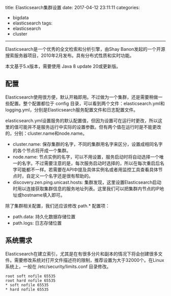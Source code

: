 title: Elasticsearch集群设置
date: 2017-04-12 23:11:11
categories:
- bigdata
- elasticsearch
tags:
- elasticsearch
- cluster
---

Elasticsearch是一个优秀的全文检索和分析引擎，由Shay Banon发起的一个开源搜索服务器项目，2010年2月发布。具有分布式性质和实时功能。

本文基于5.x版本，需要使用 Java 8 update 20或更新版。

## 配置

Elasticsearch使用很方便，默认开箱即用。不过做为一个集群，还是需要稍做一些配置。整个配置都位于 config 目录，可以看到两个文件：elasticsearch.yml和logging.yml，分别是Elasticsearch服务配置文件和日志配置文件。

elasticsearch.yml设置服务的默认配置值，但因为设置可在运行时更改，所以这里的值可能并不是服务运行中实际的设置参数。但有两个值在运行时是不能更改的，分别：cluster.name和node.name。

- cluster.name: 保存集群的名字，不同的集群用名字来区分，设置成相同名字的各个节点将开成一个集群。
- node.name: 节点实例的名字，可以不用设置，服务启动时将自动选择一个唯一的名字。不过需要注意的是，每次服务启动时选择的，所以在每次重启后名字可能都不一样。若需要在API中提及具体实例名或者用监控工具查看具体节点时，自定义一个名字还是很有帮助的。
- discovery.zen.ping.unicast.hosts: 集群发现，这里设置Elasticsearch启动时用以连接获取集群信息的服务地址列表。这里我们可以把集群内节点的IP地址或hostname填入即可。

除了集群相关配置，我们还应该修改 path.* 配置项：

- path.data: 持久化数据存储位置
- path.logs: 日志存储位置

## 系统需求

Elasticsearch在建立索引，尤其是在有很多分片和副本的情况下将会创建很多文件。需要修改系统对打开文件描述符的限制，推荐设置为大于32000个。在Linux系统上，一般在 /etc/security/limits.conf 目录修改。

```
root soft nofile 65535
root hard nofile 65535
* soft nofile 65535
* hard nofile 65535
```



